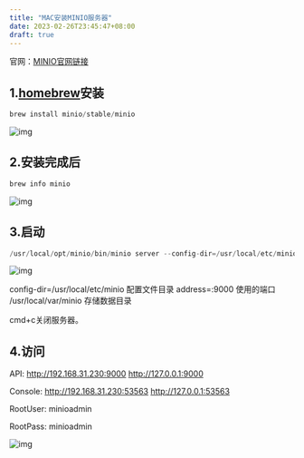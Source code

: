 ```yaml
---
title: "MAC安装MINIO服务器"
date: 2023-02-26T23:45:47+08:00
draft: true
---
```


官网：[MINIO官网链接](https://www.minio.org.cn/download.shtml#/macos)

## 1.[homebrew](https://so.csdn.net/so/search?q=brew&spm=1001.2101.3001.7020)安装

```java
brew install minio/stable/minio
```

![img](https://cdn.nlark.com/yuque/0/2023/png/472835/1677425442971-f88e8eb2-3397-49e7-bb8f-03390c4805f8.png)

## 2.安装完成后

```java
brew info minio
```

![img](https://cdn.nlark.com/yuque/0/2023/png/472835/1677425361458-a8f0b388-c348-47c4-b7ac-8b7b1e77f270.png)

## 3.启动

```java
/usr/local/opt/minio/bin/minio server --config-dir=/usr/local/etc/minio --address=:9000 /usr/local/var/minio
```

![img](https://cdn.nlark.com/yuque/0/2023/png/472835/1677425414408-53a0191d-a4f1-4f1e-b3ca-4732be3020c6.png)

config-dir=/usr/local/etc/minio     	配置文件目录
address=:9000   				使用的端口
/usr/local/var/minio				存储数据目录

cmd+c关闭服务器。

## 4.访问

API: http://192.168.31.230:9000 		 http://127.0.0.1:9000

Console: http://192.168.31.230:53563		 http://127.0.0.1:53563

RootUser: minioadmin

RootPass: minioadmin

![img](https://cdn.nlark.com/yuque/0/2023/png/472835/1677425663622-86af1e12-64b1-42ca-ae72-b45b8af9279b.png)

